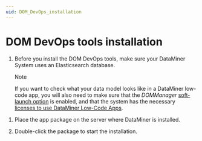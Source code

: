 ```yaml
---
uid: DOM_DevOps_installation
---
```


# DOM DevOps tools installation

1. Before you install the DOM DevOps tools, make sure your DataMiner System uses an Elasticsearch database.

   > [!NOTE]
   > If you want to check what your data model looks like in a DataMiner low-code app, you will also need to make sure that the *DOMManager* [soft-launch option](xref:SoftLaunchOptions) is enabled, and that the system has the necessary [licenses to use DataMiner Low-Code Apps](xref:Pricing_Perpetual_Use_Licensing#optional-functions).

<!-- 1. Download the app package from TBD. -->

1. Place the app package on the server where DataMiner is installed.

1. Double-click the package to start the installation.

